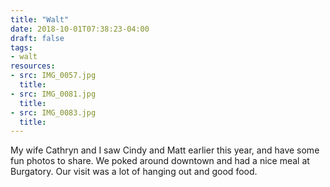 ```yaml
---
title: "Walt"
date: 2018-10-01T07:38:23-04:00
draft: false
tags:
- walt
resources:
- src: IMG_0057.jpg
  title:
- src: IMG_0081.jpg
  title:
- src: IMG_0083.jpg
  title:
---
```



 My wife Cathryn and I saw Cindy and Matt earlier this year, and have some fun photos to share. We poked around downtown and had a nice meal at Burgatory. Our visit was a lot of hanging out and good food.
